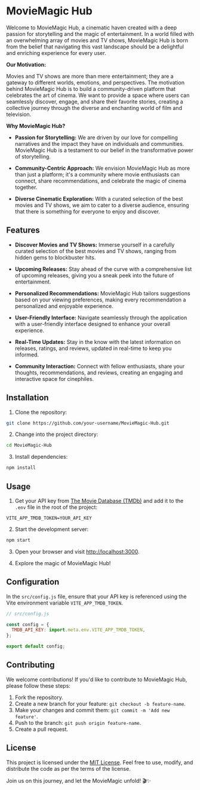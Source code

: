 # MovieMagic Hub

Welcome to MovieMagic Hub, a cinematic haven created with a deep passion for storytelling and the magic of entertainment. In a world filled with an overwhelming array of movies and TV shows, MovieMagic Hub is born from the belief that navigating this vast landscape should be a delightful and enriching experience for every user.

**Our Motivation:**

Movies and TV shows are more than mere entertainment; they are a gateway to different worlds, emotions, and perspectives. The motivation behind MovieMagic Hub is to build a community-driven platform that celebrates the art of cinema. We want to provide a space where users can seamlessly discover, engage, and share their favorite stories, creating a collective journey through the diverse and enchanting world of film and television.

**Why MovieMagic Hub?**

- **Passion for Storytelling:** We are driven by our love for compelling narratives and the impact they have on individuals and communities. MovieMagic Hub is a testament to our belief in the transformative power of storytelling.

- **Community-Centric Approach:** We envision MovieMagic Hub as more than just a platform; it's a community where movie enthusiasts can connect, share recommendations, and celebrate the magic of cinema together.

- **Diverse Cinematic Exploration:** With a curated selection of the best movies and TV shows, we aim to cater to a diverse audience, ensuring that there is something for everyone to enjoy and discover.

## Features

- **Discover Movies and TV Shows:** Immerse yourself in a carefully curated selection of the best movies and TV shows, ranging from hidden gems to blockbuster hits.

- **Upcoming Releases:** Stay ahead of the curve with a comprehensive list of upcoming releases, giving you a sneak peek into the future of entertainment.

- **Personalized Recommendations:** MovieMagic Hub tailors suggestions based on your viewing preferences, making every recommendation a personalized and enjoyable experience.

- **User-Friendly Interface:** Navigate seamlessly through the application with a user-friendly interface designed to enhance your overall experience.

- **Real-Time Updates:** Stay in the know with the latest information on releases, ratings, and reviews, updated in real-time to keep you informed.

- **Community Interaction:** Connect with fellow enthusiasts, share your thoughts, recommendations, and reviews, creating an engaging and interactive space for cinephiles.

## Installation

1. Clone the repository:

```bash
git clone https://github.com/your-username/MovieMagic-Hub.git
```

2. Change into the project directory:

```bash
cd MovieMagic-Hub
```

3. Install dependencies:

```bash
npm install
```

## Usage

1. Get your API key from [The Movie Database (TMDb)](https://www.themoviedb.org/documentation/api) and add it to the `.env` file in the root of the project:

```env
VITE_APP_TMDB_TOKEN=YOUR_API_KEY
```

2. Start the development server:

```bash
npm start
```

3. Open your browser and visit [http://localhost:3000](http://localhost:3000).

4. Explore the magic of MovieMagic Hub!

## Configuration

In the `src/config.js` file, ensure that your API key is referenced using the Vite environment variable `VITE_APP_TMDB_TOKEN`.

```javascript
// src/config.js

const config = {
  TMDB_API_KEY: import.meta.env.VITE_APP_TMDB_TOKEN,
};

export default config;
```

## Contributing

We welcome contributions! If you'd like to contribute to MovieMagic Hub, please follow these steps:

1. Fork the repository.
2. Create a new branch for your feature: `git checkout -b feature-name`.
3. Make your changes and commit them: `git commit -m 'Add new feature'`.
4. Push to the branch: `git push origin feature-name`.
5. Create a pull request.

## License

This project is licensed under the [MIT License](LICENSE). Feel free to use, modify, and distribute the code as per the terms of the license.

Join us on this journey, and let the MovieMagic unfold! 🎬✨
